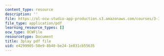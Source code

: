 ```yaml
---
content_type: resource
description: ''
file: https://ol-ocw-studio-app-production.s3.amazonaws.com/courses/3-320-atomistic-computer-modeling-of-materials-sma-5107-spring-2005/e429990558e98b40be241e831cb55635_-B96m5X2xCM.pdf
file_type: application/pdf
learning_resource_types: []
ocw_type: OCWFile
resourcetype: Document
title: 3play pdf file
uid: e4299905-58e9-8b40-be24-1e831cb55635
---
```

